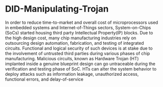 # DID-Manipulating-Trojan

In order to reduce time-to-market and overall cost of microprocessors used in embedded systems and Internet-of-Things sectors,
System-on-Chips (SoCs) started housing third party Intellectual
Property(IP) blocks. Due to the high design cost, many chip manufacturing industries rely on outsourcing design automation, fabrication, and testing of integrated circuits. Functional and logical security of such devices is at stake due to the involvement of untrusted
third parties during various phases of chip manufacturing. Malicious circuits, known as Hardware Trojan (HT) implanted inside a
genuine blueprint design can go untraceable during the verification
and testing phase of SoC. HTs can alter the system behavior to
deploy attacks such as information leakage, unauthorized access,
functional errors, and delay-of-service
